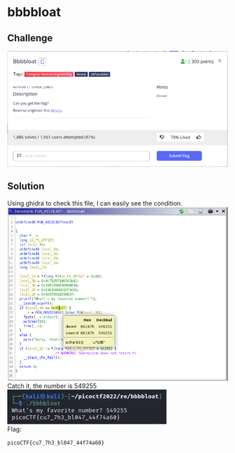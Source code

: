 # bbbbloat

## Challenge
![alt text](https://github.com/TwentySick/CTF/blob/85fcb0b8ea4ad05ad0f8b9b864cf3133788b9567/PicoCTF/picoctf2022/reverse_engineering/bbbbloat/images/challenge.png)

## Solution
Using ghidra to check this file, I can easily see the condition.\
![alt text](https://github.com/TwentySick/CTF/blob/85fcb0b8ea4ad05ad0f8b9b864cf3133788b9567/PicoCTF/picoctf2022/reverse_engineering/bbbbloat/images/ghidra.png)\
Catch it, the number is 549255\
![alt text](https://github.com/TwentySick/CTF/blob/85fcb0b8ea4ad05ad0f8b9b864cf3133788b9567/PicoCTF/picoctf2022/reverse_engineering/bbbbloat/images/output.png)\
Flag:
```
picoCTF{cu7_7h3_bl047_44f74a60}
```
